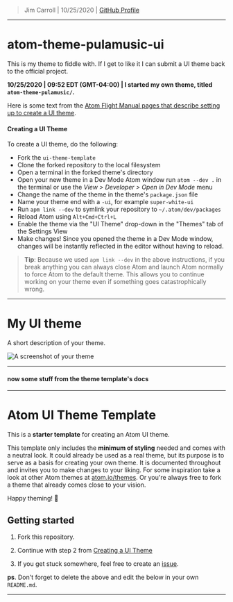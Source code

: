 > Jim Carroll |
> 10/25/2020 |
> [GitHub Profile](https://github.com/pulamusic)

---

# atom-theme-pulamusic-ui

This is my theme to fiddle with. If I get to like it I can submit a UI theme back to the official project.

**10/25/2020 | 09:52 EDT (GMT-04:00) | I started my own theme, titled `atom-theme-pulamusic/`.**

Here is some text from the [Atom Flight Manual pages that describe setting up to create a UI theme](https://flight-manual.atom.io/hacking-atom/sections/creating-a-theme/#creating-a-ui-theme).

#### Creating a UI Theme

To create a UI theme, do the following:

* Fork the `ui-theme-template`
* Clone the forked repository to the local filesystem
* Open a terminal in the forked theme's directory
* Open your new theme in a Dev Mode Atom window run `atom --dev .` in the terminal or use the *View > Developer > Open in Dev Mode* menu
* Change the name of the theme in the theme's `package.json` file
* Name your theme end with a `-ui`, for example `super-white-ui`
* Run `apm link --dev` to symlink your repository to `~/.atom/dev/packages`
* Reload Atom using `Alt+Cmd+Ctrl+L`
* Enable the theme via the "UI Theme" drop-down in the "Themes" tab of the Settings View
* Make changes! Since you opened the theme in a Dev Mode window, changes will be instantly reflected in the editor without having to reload.

> **Tip**: Because we used `apm link --dev` in the above instructions, if you break anything you can always close Atom and launch Atom normally to force Atom to the default theme. This allows you to continue working on your theme even if something goes catastrophically wrong.

---

# My UI theme

A short description of your theme.

![A screenshot of your theme](https://cloud.githubusercontent.com/assets/378023/8842525/4215f26c-3136-11e5-9d94-d2c078a05d24.png)


---

#### now some stuff from the theme template's docs

---

# Atom UI Theme Template

This is a __starter template__ for creating an Atom UI theme.

This template only includes the __minimum of styling__ needed and comes with a neutral look. It could already be used as a real theme, but its purpose is to serve as a basis for creating your own theme. It is documented throughout and invites you to make changes to your liking. For some inspiration take a look at other Atom themes at [atom.io/themes](https://atom.io/themes/). Or you're always free to fork a theme that already comes close to your vision.

Happy theming! 🚀


## Getting started

1. Fork this repository.

2. Continue with step 2 from [Creating a UI Theme](http://flight-manual.atom.io/hacking-atom/sections/creating-a-theme/#creating-a-ui-theme)

3. If you get stuck somewhere, feel free to create an [issue](https://github.com/atom-community/ui-theme-template/issues/new).

**ps**. Don't forget to delete the above and edit the below in your own `README.md`.


---



